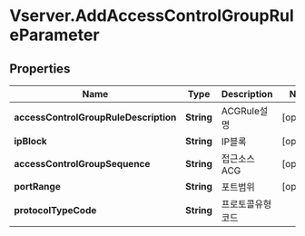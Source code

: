 # Vserver.AddAccessControlGroupRuleParameter

## Properties
Name | Type | Description | Notes
------------ | ------------- | ------------- | -------------
**accessControlGroupRuleDescription** | **String** | ACGRule설명 | [optional] 
**ipBlock** | **String** | IP블록 | [optional] 
**accessControlGroupSequence** | **String** | 접근소스ACG | [optional] 
**portRange** | **String** | 포트범위 | [optional] 
**protocolTypeCode** | **String** | 프로토콜유형코드 | 


